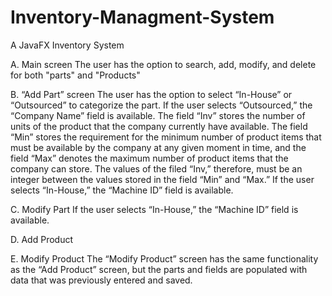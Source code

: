 # Inventory-Managment-System
A JavaFX Inventory System

A. Main screen 
The user has the option to search, add, modify, and delete for both "parts" and "Products"

B. “Add Part” screen
The user has the option to select “In-House” or “Outsourced” to categorize the part.  If the user selects “Outsourced,” the “Company Name” field is available.
The field “Inv” stores the number of units of the product that the company currently have available. The field “Min” stores the requirement for the minimum number of product items that must be available by the company at any given moment in time, and the field “Max” denotes the maximum number of product items that the company can store. The values of the filed “Inv,” therefore, must be an integer between the values stored in the field “Min” and “Max.” 
If the user selects “In-House,” the “Machine ID” field is available.

C.  Modify Part
If the user selects “In-House,” the “Machine ID” field is available.

D.  Add Product

E. Modify Product
The “Modify Product” screen has the same functionality as the “Add Product” screen, but the parts and fields are populated with data that was previously entered and saved.  
